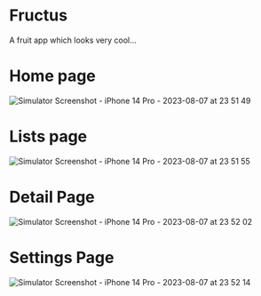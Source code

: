 # Fructus
A fruit app which looks very cool...


# Home page
![Simulator Screenshot - iPhone 14 Pro - 2023-08-07 at 23 51 49](https://github.com/ankit071105/Fructus/assets/139707943/b8e243d9-bc6f-4a61-988a-54d5e853a1b7)


# Lists page
![Simulator Screenshot - iPhone 14 Pro - 2023-08-07 at 23 51 55](https://github.com/ankit071105/Fructus/assets/139707943/26172188-9c80-42ad-afc5-89416028fd1c)

# Detail Page
![Simulator Screenshot - iPhone 14 Pro - 2023-08-07 at 23 52 02](https://github.com/ankit071105/Fructus/assets/139707943/e70a4fa0-9ba1-42cb-8d47-fb8f2da747dd)

# Settings Page
![Simulator Screenshot - iPhone 14 Pro - 2023-08-07 at 23 52 14](https://github.com/ankit071105/Fructus/assets/139707943/dec2762d-45a0-4a6c-a129-400a1ff3213a)
